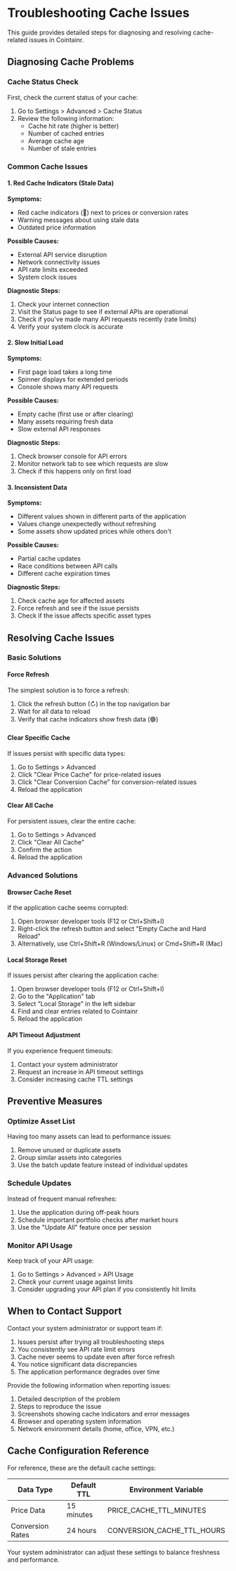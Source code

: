 # Troubleshooting Cache Issues

This guide provides detailed steps for diagnosing and resolving cache-related issues in Cointainr.

## Diagnosing Cache Problems

### Cache Status Check

First, check the current status of your cache:

1. Go to Settings > Advanced > Cache Status
2. Review the following information:
   - Cache hit rate (higher is better)
   - Number of cached entries
   - Average cache age
   - Number of stale entries

### Common Cache Issues

#### 1. Red Cache Indicators (Stale Data)

**Symptoms:**

- Red cache indicators (🔴) next to prices or conversion rates
- Warning messages about using stale data
- Outdated price information

**Possible Causes:**

- External API service disruption
- Network connectivity issues
- API rate limits exceeded
- System clock issues

**Diagnostic Steps:**

1. Check your internet connection
2. Visit the Status page to see if external APIs are operational
3. Check if you've made many API requests recently (rate limits)
4. Verify your system clock is accurate

#### 2. Slow Initial Load

**Symptoms:**

- First page load takes a long time
- Spinner displays for extended periods
- Console shows many API requests

**Possible Causes:**

- Empty cache (first use or after clearing)
- Many assets requiring fresh data
- Slow external API responses

**Diagnostic Steps:**

1. Check browser console for API errors
2. Monitor network tab to see which requests are slow
3. Check if this happens only on first load

#### 3. Inconsistent Data

**Symptoms:**

- Different values shown in different parts of the application
- Values change unexpectedly without refreshing
- Some assets show updated prices while others don't

**Possible Causes:**

- Partial cache updates
- Race conditions between API calls
- Different cache expiration times

**Diagnostic Steps:**

1. Check cache age for affected assets
2. Force refresh and see if the issue persists
3. Check if the issue affects specific asset types

## Resolving Cache Issues

### Basic Solutions

#### Force Refresh

The simplest solution is to force a refresh:

1. Click the refresh button (↻) in the top navigation bar
2. Wait for all data to reload
3. Verify that cache indicators show fresh data (🟢)

#### Clear Specific Cache

If issues persist with specific data types:

1. Go to Settings > Advanced
2. Click "Clear Price Cache" for price-related issues
3. Click "Clear Conversion Cache" for conversion-related issues
4. Reload the application

#### Clear All Cache

For persistent issues, clear the entire cache:

1. Go to Settings > Advanced
2. Click "Clear All Cache"
3. Confirm the action
4. Reload the application

### Advanced Solutions

#### Browser Cache Reset

If the application cache seems corrupted:

1. Open browser developer tools (F12 or Ctrl+Shift+I)
2. Right-click the refresh button and select "Empty Cache and Hard Reload"
3. Alternatively, use Ctrl+Shift+R (Windows/Linux) or Cmd+Shift+R (Mac)

#### Local Storage Reset

If issues persist after clearing the application cache:

1. Open browser developer tools (F12 or Ctrl+Shift+I)
2. Go to the "Application" tab
3. Select "Local Storage" in the left sidebar
4. Find and clear entries related to Cointainr
5. Reload the application

#### API Timeout Adjustment

If you experience frequent timeouts:

1. Contact your system administrator
2. Request an increase in API timeout settings
3. Consider increasing cache TTL settings

## Preventive Measures

### Optimize Asset List

Having too many assets can lead to performance issues:

1. Remove unused or duplicate assets
2. Group similar assets into categories
3. Use the batch update feature instead of individual updates

### Schedule Updates

Instead of frequent manual refreshes:

1. Use the application during off-peak hours
2. Schedule important portfolio checks after market hours
3. Use the "Update All" feature once per session

### Monitor API Usage

Keep track of your API usage:

1. Go to Settings > Advanced > API Usage
2. Check your current usage against limits
3. Consider upgrading your API plan if you consistently hit limits

## When to Contact Support

Contact your system administrator or support team if:

1. Issues persist after trying all troubleshooting steps
2. You consistently see API rate limit errors
3. Cache never seems to update even after force refresh
4. You notice significant data discrepancies
5. The application performance degrades over time

Provide the following information when reporting issues:

1. Detailed description of the problem
2. Steps to reproduce the issue
3. Screenshots showing cache indicators and error messages
4. Browser and operating system information
5. Network environment details (home, office, VPN, etc.)

## Cache Configuration Reference

For reference, these are the default cache settings:

| Data Type        | Default TTL | Environment Variable       |
| ---------------- | ----------- | -------------------------- |
| Price Data       | 15 minutes  | PRICE_CACHE_TTL_MINUTES    |
| Conversion Rates | 24 hours    | CONVERSION_CACHE_TTL_HOURS |

Your system administrator can adjust these settings to balance freshness and performance.
